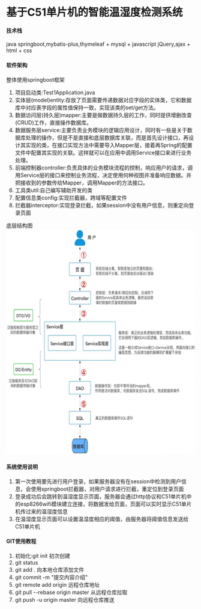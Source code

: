 # 基于C51单片机的智能温湿度检测系统

#### 技术栈
java springboot,mybatis-plus,thymeleaf + mysql + javascript jQuery,ajax + html + css 

#### 软件架构
整体使用springboot框架

1. 项目启动类:Test1Application.java
2. 实体层(model)entity:存放了页面需要传递数据对应字段的实体类，它和数据库中对应表字段的属性值保持一致，实现该类的set/get方法。
3. 数据访问层(持久层)mapper:主要是做数据持久层的工作，同时提供增删改查(CRUD)工作，直接操作数据库。
4. 数据服务层service:主要负责业务模块的逻辑应用设计，同时有一些是关于数据库处理的操作，但是不是直接和底层数据库关联，而是首先设计接口，再设计其实现的类，在接口实现方法中需要导入Mapper层，接着再Spring的配置文件中配置其实现的关联。这样就可以在应用中调用Service接口来进行业务处理。
5. 前端控制器controller:负责具体的业务模块流程的控制，响应用户的请求，调用Service层的接口来控制业务流程，决定使用何种视图并准备响应数据。并把接收到的参数传给Mapper，调用Mapper的方法接口。
6. 工具类util:自己编写辅助开发的类
7. 配置信息类config:实现拦截器，跨域等配置文件
8. 拦截器interceptor:实现登录拦截，如果session中没有用户信息，则重定向登录页面

底层结构图
<img height="600" src="src\main\resources\static\img\2.png" width="650"/>



#### 系统使用说明

1.  第一次使用要先进行用户登录，如果服务器没有在session中检测到用户信息，会使用springboot拦截器，对用户请求进行拦截，重定位到登录页面
2.  登录成功后会跳转到温湿度显示页面，服务器会通过http协议和C51单片机中的esp8266wifi模块建立连接，将数据发给页面，页面可以实时显示C51单片机传过来的温湿度信息
3.  在温湿度显示页面可以设置温湿度相应的阈值，由服务器将阈值信息发送给C51单片机

#### GIT使用教程

1.  初始化:git init 初次创建
2.  git status
3.  git add . 向本地仓库添加文件
4.  git commit -m "提交内容介绍"
5.  git remote add origin 远程仓库地址
6.  git pull --rebase origin master 从远程仓库拉取
7.  git push -u origin master 向远程仓库推送
